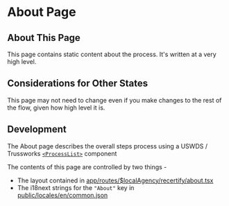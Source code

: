 # About Page

## About This Page

This page contains static content about the process. It's written at a very high level.

## Considerations for Other States

This page may not need to change even if you make changes to the rest of the flow, given how high level it is.

## Development

The About page describes the overall steps process using a USWDS / Trussworks [`<ProcessList>`](https://trussworks.github.io/react-uswds/?path=/story/components-processlist--process-list-default) component

The contents of this page are controlled by two things -

- The layout contained in [app/routes/$localAgency/recertify/about.tsx](../../../participant/app/routes/%24localAgency/recertify/about.tsx)
- The i18next strings for the `"About"` key in [public/locales/en/common.json](../../../participant/public/locales/en/common.json)
